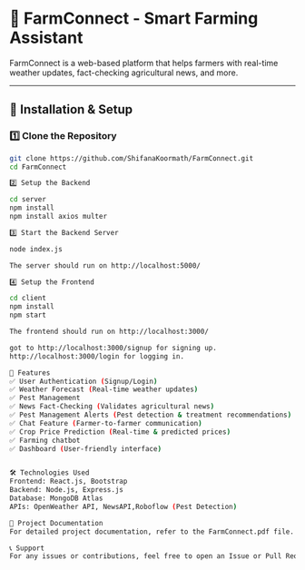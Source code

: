 # 🌿 FarmConnect - Smart Farming Assistant

FarmConnect is a web-based platform that helps farmers with real-time weather updates, fact-checking agricultural news, and more.

---

## 🔧 Installation & Setup

### **1️⃣ Clone the Repository**
```bash
git clone https://github.com/ShifanaKoormath/FarmConnect.git
cd FarmConnect

2️⃣ Setup the Backend

cd server
npm install
npm install axios multer

3️⃣ Start the Backend Server

node index.js

The server should run on http://localhost:5000/

4️⃣ Setup the Frontend

cd client
npm install
npm start

The frontend should run on http://localhost:3000/

got to http://localhost:3000/signup for signing up.
http://localhost:3000/login for logging in.

🚀 Features
✅ User Authentication (Signup/Login)
✅ Weather Forecast (Real-time weather updates)
✅ Pest Management
✅ News Fact-Checking (Validates agricultural news)
✅ Pest Management Alerts (Pest detection & treatment recommendations)
✅ Chat Feature (Farmer-to-farmer communication)
✅ Crop Price Prediction (Real-time & predicted prices)
✅ Farming chatbot
✅ Dashboard (User-friendly interface)


🛠️ Technologies Used
Frontend: React.js, Bootstrap
Backend: Node.js, Express.js
Database: MongoDB Atlas
APIs: OpenWeather API, NewsAPI,Roboflow (Pest Detection)

📄 Project Documentation
For detailed project documentation, refer to the FarmConnect.pdf file.

📞 Support
For any issues or contributions, feel free to open an Issue or Pull Request on GitHub.

